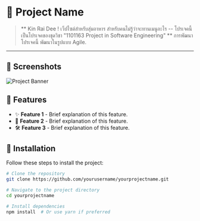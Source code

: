 # 🚀 Project Name

> ** Kin Rai Dee ! เว็ปไซต์สำหรับสุ่มอาหาร สำหรับคนไม่รู้ว่าจะทานเมนูอะไร -- โปรเจคนี้เป็นโปรเจคของชุดวิชา "1101163 Project in Software Engineering" 
> ** การพัฒนาโปรเจคนี้ พัฒนาในรูปแบบ Agile.

---
## 📸 Screenshots
![Project Banner](https://private-user-images.githubusercontent.com/126221933/382537459-e0859099-51ee-43bc-b63a-83d1b501ed33.png?jwt=eyJhbGciOiJIUzI1NiIsInR5cCI6IkpXVCJ9.eyJpc3MiOiJnaXRodWIuY29tIiwiYXVkIjoicmF3LmdpdGh1YnVzZXJjb250ZW50LmNvbSIsImtleSI6ImtleTUiLCJleHAiOjE3MzA2MDYwOTksIm5iZiI6MTczMDYwNTc5OSwicGF0aCI6Ii8xMjYyMjE5MzMvMzgyNTM3NDU5LWUwODU5MDk5LTUxZWUtNDNiYy1iNjNhLTgzZDFiNTAxZWQzMy5wbmc_WC1BbXotQWxnb3JpdGhtPUFXUzQtSE1BQy1TSEEyNTYmWC1BbXotQ3JlZGVudGlhbD1BS0lBVkNPRFlMU0E1M1BRSzRaQSUyRjIwMjQxMTAzJTJGdXMtZWFzdC0xJTJGczMlMkZhd3M0X3JlcXVlc3QmWC1BbXotRGF0ZT0yMDI0MTEwM1QwMzQ5NTlaJlgtQW16LUV4cGlyZXM9MzAwJlgtQW16LVNpZ25hdHVyZT1hMTI4YWY1YjJmN2Q3NDNiMzhmMWVhMDg2MDlmOTBkYzgzODVmMjJjOGI1MGMzNjJiNGY1Mzk0ZTZiYWM3NzE4JlgtQW16LVNpZ25lZEhlYWRlcnM9aG9zdCJ9.a-zj3qx2RPt-cgEA3U9Z6SKbRh035rN7kB9JG62ZyiQ) <!-- Replace with a relevant image or logo -->

## 🌟 Features
- ✨ **Feature 1** - Brief explanation of this feature.
- 🚀 **Feature 2** - Brief explanation of this feature.
- 🛠️ **Feature 3** - Brief explanation of this feature.
  

## 🔧 Installation

Follow these steps to install the project:

```bash
# Clone the repository
git clone https://github.com/yourusername/yourprojectname.git

# Navigate to the project directory
cd yourprojectname

# Install dependencies
npm install  # Or use yarn if preferred
